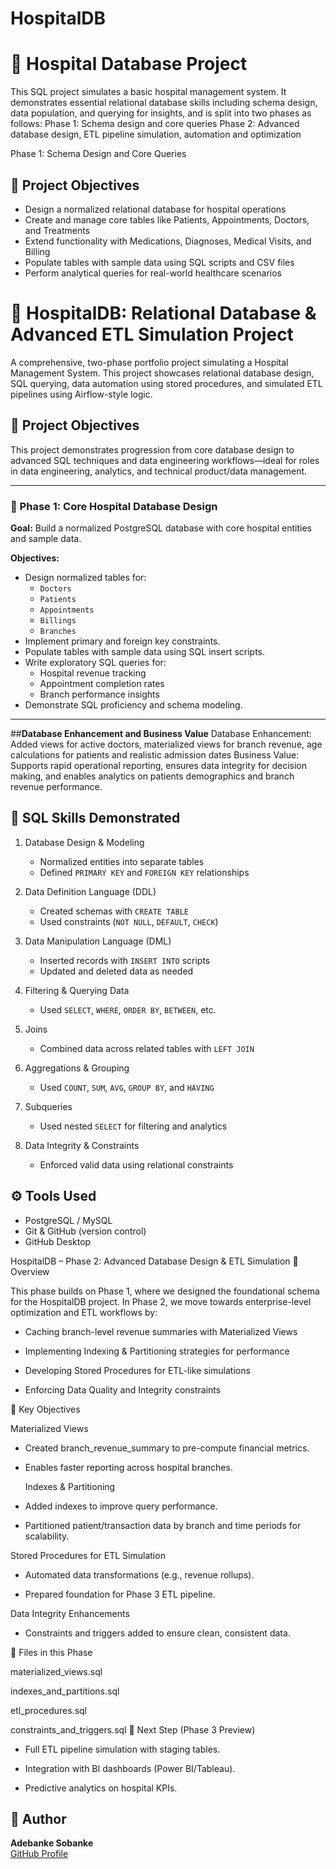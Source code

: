 # HospitalDB
# 🏥 Hospital Database Project

This SQL project simulates a basic hospital management system. It demonstrates essential relational database skills including schema design, data population, and querying for insights, and is split into two phases as follows:
Phase 1: Schema design and core queries
Phase 2: Advanced database design, ETL pipeline simulation, automation and optimization

Phase 1: Schema Design and Core Queries

## 📌 Project Objectives

- Design a normalized relational database for hospital operations
- Create and manage core tables like Patients, Appointments, Doctors, and Treatments
- Extend functionality with Medications, Diagnoses, Medical Visits, and Billing
- Populate tables with sample data using SQL scripts and CSV files
- Perform analytical queries for real-world healthcare scenarios

# 🏥 HospitalDB: Relational Database & Advanced ETL Simulation Project

A comprehensive, two-phase portfolio project simulating a Hospital Management System. This project showcases relational database design, SQL querying, data automation using stored procedures, and simulated ETL pipelines using Airflow-style logic.

## 📌 Project Objectives

This project demonstrates progression from core database design to advanced SQL techniques and data engineering workflows—ideal for roles in data engineering, analytics, and technical product/data management.

---

### 🔹 Phase 1: Core Hospital Database Design

**Goal:** Build a normalized PostgreSQL database with core hospital entities and sample data.

**Objectives:**
- Design normalized tables for:
  - `Doctors`
  - `Patients`
  - `Appointments`
  - `Billings`
  - `Branches`
- Implement primary and foreign key constraints.
- Populate tables with sample data using SQL insert scripts.
- Write exploratory SQL queries for:
  - Hospital revenue tracking
  - Appointment completion rates
  - Branch performance insights
- Demonstrate SQL proficiency and schema modeling.

---
##**Database Enhancement and Business Value**
Database Enhancement: Added views for active doctors, materialized views for branch revenue, age calculations for patients and realistic admission dates
Business Value: Supports rapid operational reporting, ensures data integrity for decision making, and enables analytics on patients demographics and branch revenue performance.

## 🧠 SQL Skills Demonstrated

1. Database Design & Modeling  
   - Normalized entities into separate tables  
   - Defined `PRIMARY KEY` and `FOREIGN KEY` relationships

2. Data Definition Language (DDL)
   - Created schemas with `CREATE TABLE`  
   - Used constraints (`NOT NULL`, `DEFAULT`, `CHECK`)

3. Data Manipulation Language (DML)
   - Inserted records with `INSERT INTO` scripts  
   - Updated and deleted data as needed

4. Filtering & Querying Data
   - Used `SELECT`, `WHERE`, `ORDER BY`, `BETWEEN`, etc.

5. Joins
   - Combined data across related tables with `LEFT JOIN`

6. Aggregations & Grouping
   - Used `COUNT`, `SUM`, `AVG`, `GROUP BY`, and `HAVING`

7. Subqueries 
   - Used nested `SELECT` for filtering and analytics

8. Data Integrity & Constraints 
   - Enforced valid data using relational constraints


## ⚙️ Tools Used
- PostgreSQL / MySQL
- Git & GitHub (version control)
- GitHub Desktop


HospitalDB – Phase 2: Advanced Database Design & ETL Simulation
📌 Overview

This phase builds on Phase 1, where we designed the foundational schema for the HospitalDB project.
In Phase 2, we move towards enterprise-level optimization and ETL workflows by:

- Caching branch-level revenue summaries with Materialized Views

- Implementing Indexing & Partitioning strategies for performance

- Developing Stored Procedures for ETL-like simulations

- Enforcing Data Quality and Integrity constraints

🔹 Key Objectives

Materialized Views

- Created branch_revenue_summary to pre-compute financial metrics.

- Enables faster reporting across hospital branches.

  Indexes & Partitioning

- Added indexes to improve query performance.

- Partitioned patient/transaction data by branch and time periods for scalability.

Stored Procedures for ETL Simulation

- Automated data transformations (e.g., revenue rollups).

- Prepared foundation for Phase 3 ETL pipeline.

Data Integrity Enhancements

- Constraints and triggers added to ensure clean, consistent data.

📂 Files in this Phase

materialized_views.sql

indexes_and_partitions.sql 

etl_procedures.sql

constraints_and_triggers.sql 
🚀 Next Step (Phase 3 Preview)

- Full ETL pipeline simulation with staging tables.

- Integration with BI dashboards (Power BI/Tableau).

- Predictive analytics on hospital KPIs.



## 👤 Author

**Adebanke Sobanke**  
[GitHub Profile](https://github.com/adebankesobanke)


